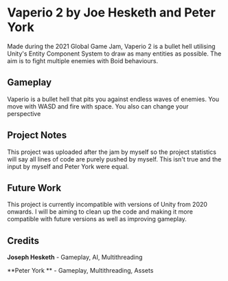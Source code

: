 # Vaperio 2 by Joe Hesketh and Peter York
Made during the 2021 Global Game Jam, Vaperio 2 is a bullet hell utilising Unity's Entity Component System to draw as many entities as possible. The aim is to fight multiple enemies with Boid behaviours.

## Gameplay
Vaperio is a bullet hell that pits you against endless waves of enemies. You move with WASD and fire with space. You also can change your perspective 

## Project Notes
This project was uploaded after the jam by myself so the project statistics will say all lines of code are purely pushed by myself. This isn't true and the input by myself and Peter York were equal.

## Future Work
This project is currently incompatible with versions of Unity from 2020 onwards. I will be aiming to clean up the code and making it more compatible with future versions as well as improving gameplay.

## Credits
**Joseph Hesketh** - Gameplay, AI, Multithreading

**Peter York ** - Gameplay, Multithreading, Assets
